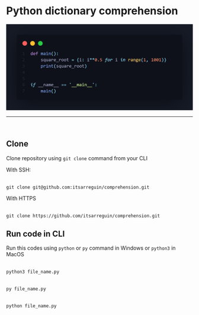 # Python dictionary comprehension

<img src="cover-readme.png" alt="readme-top-image">

<br>

---

<br>

## Clone

Clone repository using `git clone` command from your CLI

With SSH:
```

git clone git@github.com:itsarreguin/comprehension.git

```

With HTTPS
```

git clone https://github.com/itsarreguin/comprehension.git

```

## Run code in CLI
Run this codes using `python` or `py` command in Windows or `python3` in MacOS
```

python3 file_name.py

```
```

py file_name.py

```
```

python file_name.py

```
